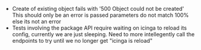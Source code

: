 * Create of existing object fails with '500 Object could not be created' 
This should only be an error is passed parameters do not match 100% else its not an error
* Tests involving the package API require waiting on icinga to reload its config, currently we are just sleeping. Need to more intellegently call the endpoints to try until we no longer get "icinga is reload"
